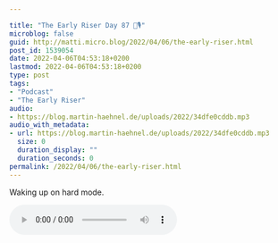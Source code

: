 ```yaml
---

title: "The Early Riser Day 87 🌅🎙"
microblog: false
guid: http://matti.micro.blog/2022/04/06/the-early-riser.html
post_id: 1539054
date: 2022-04-06T04:53:18+0200
lastmod: 2022-04-06T04:53:18+0200
type: post
tags:
- "Podcast"
- "The Early Riser"
audio:
- https://blog.martin-haehnel.de/uploads/2022/34dfe0cddb.mp3
audio_with_metadata:
- url: https://blog.martin-haehnel.de/uploads/2022/34dfe0cddb.mp3
  size: 0
  duration_display: ""
  duration_seconds: 0
permalink: /2022/04/06/the-early-riser.html
---
```

Waking up on hard mode.

<audio controls="controls" src="https://blog.martin-haehnel.de/uploads/2022/34dfe0cddb.mp3" preload="metadata" />
